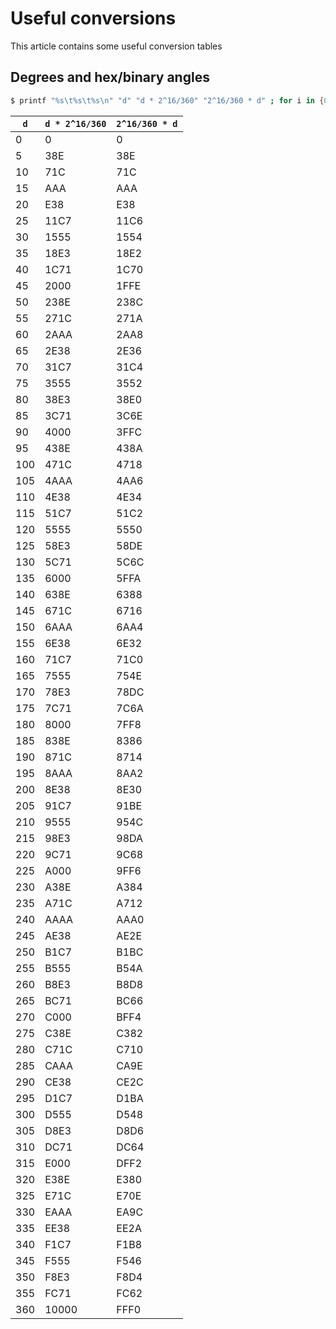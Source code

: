 # Useful conversions

This article contains some useful conversion tables


## Degrees and hex/binary angles

```bash
$ printf "%s\t%s\t%s\n" "d" "d * 2^16/360" "2^16/360 * d" ; for i in {0..360..5} ; do printf "%d\t%X\t\t%X\n" "$i" $(( "$i" * 0x10000 / 360 )) $(( 0x10000 / 360 * "$i" )) ; done
```

| `d`    | `d * 2^16/360` | `2^16/360 * d` |
| ------ | -------------- | -------------- |
| 0      | 0              | 0              |
| 5      | 38E            | 38E            |
| 10     | 71C            | 71C            |
| 15     | AAA            | AAA            |
| 20     | E38            | E38            |
| 25     | 11C7           | 11C6           |
| 30     | 1555           | 1554           |
| 35     | 18E3           | 18E2           |
| 40     | 1C71           | 1C70           |
| 45     | 2000           | 1FFE           |
| 50     | 238E           | 238C           |
| 55     | 271C           | 271A           |
| 60     | 2AAA           | 2AA8           |
| 65     | 2E38           | 2E36           |
| 70     | 31C7           | 31C4           |
| 75     | 3555           | 3552           |
| 80     | 38E3           | 38E0           |
| 85     | 3C71           | 3C6E           |
| 90     | 4000           | 3FFC           |
| 95     | 438E           | 438A           |
| 100    | 471C           | 4718           |
| 105    | 4AAA           | 4AA6           |
| 110    | 4E38           | 4E34           |
| 115    | 51C7           | 51C2           |
| 120    | 5555           | 5550           |
| 125    | 58E3           | 58DE           |
| 130    | 5C71           | 5C6C           |
| 135    | 6000           | 5FFA           |
| 140    | 638E           | 6388           |
| 145    | 671C           | 6716           |
| 150    | 6AAA           | 6AA4           |
| 155    | 6E38           | 6E32           |
| 160    | 71C7           | 71C0           |
| 165    | 7555           | 754E           |
| 170    | 78E3           | 78DC           |
| 175    | 7C71           | 7C6A           |
| 180    | 8000           | 7FF8           |
| 185    | 838E           | 8386           |
| 190    | 871C           | 8714           |
| 195    | 8AAA           | 8AA2           |
| 200    | 8E38           | 8E30           |
| 205    | 91C7           | 91BE           |
| 210    | 9555           | 954C           |
| 215    | 98E3           | 98DA           |
| 220    | 9C71           | 9C68           |
| 225    | A000           | 9FF6           |
| 230    | A38E           | A384           |
| 235    | A71C           | A712           |
| 240    | AAAA           | AAA0           |
| 245    | AE38           | AE2E           |
| 250    | B1C7           | B1BC           |
| 255    | B555           | B54A           |
| 260    | B8E3           | B8D8           |
| 265    | BC71           | BC66           |
| 270    | C000           | BFF4           |
| 275    | C38E           | C382           |
| 280    | C71C           | C710           |
| 285    | CAAA           | CA9E           |
| 290    | CE38           | CE2C           |
| 295    | D1C7           | D1BA           |
| 300    | D555           | D548           |
| 305    | D8E3           | D8D6           |
| 310    | DC71           | DC64           |
| 315    | E000           | DFF2           |
| 320    | E38E           | E380           |
| 325    | E71C           | E70E           |
| 330    | EAAA           | EA9C           |
| 335    | EE38           | EE2A           |
| 340    | F1C7           | F1B8           |
| 345    | F555           | F546           |
| 350    | F8E3           | F8D4           |
| 355    | FC71           | FC62           |
| 360    | 10000          | FFF0           |

